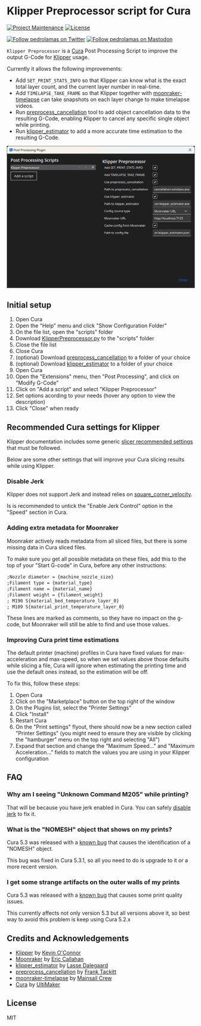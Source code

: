 # Klipper Preprocessor script for Cura

[![Project Maintenance](https://img.shields.io/maintenance/yes/2023.svg)](https://github.com/pedrolamas/klipper-preprocessor 'GitHub Repository')
[![License](https://img.shields.io/github/license/pedrolamas/klipper-preprocessor.svg)](https://github.com/pedrolamas/klipper-preprocessor/blob/master/LICENSE 'License')

[![Follow pedrolamas on Twitter](https://img.shields.io/twitter/follow/pedrolamas?label=Follow%20@pedrolamas%20on%20Twitter&style=social)](https://twitter.com/pedrolamas)
[![Follow pedrolamas on Mastodon](https://img.shields.io/mastodon/follow/109365776481898704?label=Follow%20@pedrolamas%20on%20Mastodon&domain=https%3A%2F%2Fhachyderm.io&style=social)](https://hachyderm.io/@pedrolamas)

`Klipper Preprocessor` is a [Cura](https://ultimaker.com/software/ultimaker-cura) Post Processing Script to improve the output G-Code for [Klipper](https://github.com/Klipper3d/klipper) usage.

Currently it allows the following improvements:

- Add `SET_PRINT_STATS_INFO` so that Klipper can know what is the exact total layer count, and the current layer number in real-time.
- Add `TIMELAPSE_TAKE_FRAME` so that Klipper together with [moonraker-timelapse](https://github.com/mainsail-crew/moonraker-timelapse) can take snapshots on each layer change to make timelapse videos.
- Run [preprocess_cancellation](https://github.com/kageurufu/preprocess_cancellation) tool to add object cancellation data to the resulting G-Code, enabling Klipper to cancel any specific single object while printing.
- Run [klipper_estimator](https://github.com/Annex-Engineering/klipper_estimator) to add a more accurate time estimation to the resulting G-Code.

![Klipper Preprocessor script for Cura](assets/images/Klipper%20Preprocessor%20script%20for%20Cura.png "Klipper Preprocessor script for Cura")

## Initial setup

1. Open Cura
2. Open the "Help" menu and click "Show Configuration Folder"
3. On the file list, open the "scripts" folder
4. Download [KlipperPreprocessor.py](KlipperPreprocessor.py) to the "scripts" folder
5. Close the file list
6. Close Cura
7. (optional) Download [preprocess_cancellation](https://github.com/kageurufu/preprocess_cancellation/releases/latest) to a folder of your choice
8. (optional) Download [klipper_estimator](https://github.com/Annex-Engineering/klipper_estimator/releases/latest) to a folder of your choice
9. Open Cura
10. Open the "Extensions" menu, then "Post Processing", and click on "Modify G-Code"
11. Click on "Add a script" and select "Klipper Preprocessor"
12. Set options acording to your needs (hover any option to view the description)
13. Click "Close" when ready

## Recommended Cura settings for Klipper

Klipper documentation includes some generic [slicer recommended settings](https://www.klipper3d.org/Slicers.html#slicers) that must be followed.

Below are some other settings that will improve your Cura slicing results while using Klipper.

### Disable Jerk

Klipper does not support Jerk and instead relies on [square_corner_velocity](https://www.klipper3d.org/Config_Reference.html#printer).

Is is recommended to untick the "Enable Jerk Control" option in the "Speed" section in Cura.

### Adding extra metadata for Moonraker

Moonraker actively reads metadata from all sliced files, but there is some missing data in Cura sliced files.

To make sure you get all possible metadata on these files, add this to the top of your "Start G-code" in Cura, before any other instructions:

```text
;Nozzle diameter = {machine_nozzle_size}
;Filament type = {material_type}
;Filament name = {material_name}
;Filament weight = {filament_weight}
; M190 S{material_bed_temperature_layer_0}
; M109 S{material_print_temperature_layer_0}
```

These lines are marked as comments, so they have no impact on the g-code, but Moonraker will still be able to find and use those values.

### Improving Cura print time estimations

The default printer (machine) profiles in Cura have fixed values for max-acceleration and max-speed, so when we set values above those defaults while slicing a file, Cura will ignore when estimating the printing time and use the default ones instead, so the estimation will be off.

To fix this, follow these steps:

1. Open Cura
2. Click on the "Marketplace" button on the top right of the window
3. On the Plugins list, select the "Printer Settings"
4. Click "Install"
5. Restart Cura
6. On the "Print settings" flyout, there should now be a new section called "Printer Settings" (you might need to ensure they are visible by clicking the "hamburger" menu on the top right and selecting "All")
7. Expand that section and change the "Maximum Speed..." and "Maximum Acceleration..." fields to match the values you are using in your Klipper configuration

## FAQ

### Why am I seeing "Unknown Command M205" while printing?

That will be because you have jerk enabled in Cura. You can safely [disable jerk](#disable-jerk) to fix it.

### What is the "NOMESH" object that shows on my prints?

Cura 5.3 was released with a [known bug](https://github.com/Ultimaker/Cura/issues/14679) that causes the identification of a "NOMESH" object.

This bug was fixed in Cura 5.3.1, so all you need to do is upgrade to it or a more recent version.

### I get some strange artifacts on the outer walls of my prints

Cura 5.3 was released with a [known bug](https://github.com/Ultimaker/Cura/issues/14811) that causes some print quality issues.

This currently affects not only version 5.3 but all versions above it, so best way to avoid this problem is keep using Cura 5.2.x

## Credits and Acknowledgements

- [Klipper](https://github.com/Klipper3d/klipper) by [Kevin O'Connor](https://github.com/KevinOConnor)
- [Moonraker](https://github.com/Arksine/moonraker) by [Eric Callahan](https://github.com/Arksine)
- [klipper_estimator](https://github.com/Annex-Engineering/klipper_estimator) by [Lasse Dalegaard](https://github.com/dalegaard)
- [preprocess_cancellation](https://github.com/kageurufu/preprocess_cancellation) by [Frank Tackitt](https://github.com/kageurufu)
- [moonraker-timelapse](https://github.com/mainsail-crew/moonraker-timelapse) by [Mainsail Crew](https://github.com/mainsail-crew)
- [Cura](https://github.com/Ultimaker/Cura) by [UltiMaker](https://github.com/Ultimaker)

## License

MIT
